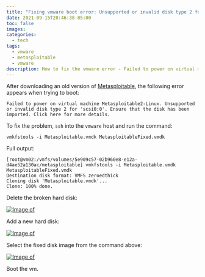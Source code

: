 ```yaml
---
title: "Fixing vmware boot error: Unsupported or invalid disk type 2 for 'scsi0:0'"
date: 2021-09-15T20:46:38-05:00
toc: false
images:
categories:
  - tech
tags: 
  - vmware
  - metasploitable
  - vmware
description: How to fix the vmware error - Failed to power on virtual machine Metasploitable2-Linux. Unsupported or invalid disk type 2 for 'scsi0:0'. Ensure that the disk has been imported. Click here for more details.
---
```


After downloading an old version of [Metasploitable](https://information.rapid7.com/download-metasploitable-2017.html), the following error appears when trying to boot:

```
Failed to power on virtual machine Metasploitable2-Linux. Unsupported or invalid disk type 2 for 'scsi0:0'. Ensure that the disk has been imported. Click here for more details. 
```

To fix the problem, `ssh` into the `vmware` host and run the command:

```text
vmkfstools -i Metasploitable.vmdk MetasploitableFixed.vmdk
```

Full output:

```
[root@vm02:/vmfs/volumes/5e909c57-02b960e8-e12a-d4ae52a130ac/metasploitable] vmkfstools -i Metasploitable.vmdk MetasploitableFixed.vmdk
Destination disk format: VMFS zeroedthick
Cloning disk 'Metasploitable.vmdk'...
Clone: 100% done.
```



Delete the broken hard disk:

[![Image of ](/images/2021-09-15-21-01-38.png)](/images/2021-09-15-21-01-38.png)

Add a new hard disk:

[![Image of ](/images/2021-09-15-21-02-28.png)](/images/2021-09-15-21-02-28.png)

Select the fixed disk image from the command above:

[![Image of ](/images/2021-09-15-21-03-16.png)](/images/2021-09-15-21-03-16.png)


Boot the vm.

